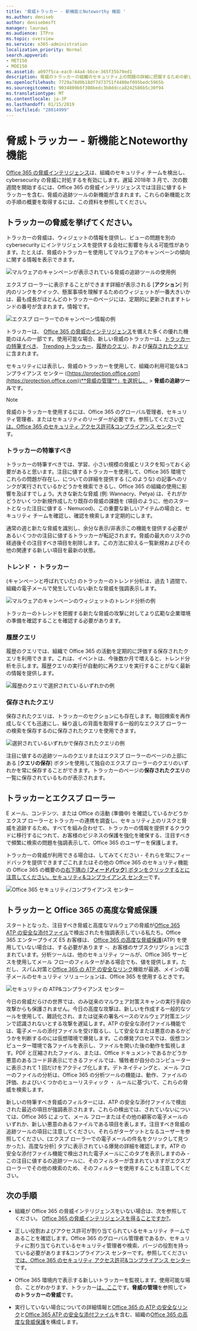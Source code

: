 ```yaml
---
title: '脅威トラッカー - 新機能とNoteworthy 機能 '
ms.author: deniseb
author: denisebmsft
manager: laurawi
ms.audience: ITPro
ms.topic: overview
ms.service: o365-administration
localization_priority: Normal
search.appverid:
- MET150
- MOE150
ms.assetid: a097f5ca-eac0-44a4-bbce-365f35b79ed1
description: 脅威のトラッカーの組織のセキュリティ上の問題の詳細に把握するための新しい注目に値するトラッカーを含むについて説明します。
ms.openlocfilehash: 7729a78d0b18df7d73751f4480ef095bedc5965b
ms.sourcegitcommit: 9034809b6f308bedc3b8ddcca8242586b5c30f94
ms.translationtype: MT
ms.contentlocale: ja-JP
ms.lasthandoff: 01/15/2019
ms.locfileid: "28014999"
---
```

# <a name="threat-trackers---new-and-noteworthy"></a>脅威トラッカー - 新機能とNoteworthy 機能 

[Office 365 の脅威インテリジェンス](office-365-ti.md)は、組織のセキュリティ チームを検出し、cybersecurity の脅威に対処するを有効にします。遅延 2018年 3 月で、次の数週間を開始するには、Office 365 の脅威インテリジェンスでは注目に値するトラッカーを含む、脅威の追跡ツールの新機能が含まれます。これらの新機能と次の手順の概要を取得するには、この資料を参照してください。 
  
## <a name="what-are-threat-trackers"></a>トラッカーの脅威を挙げてください。

トラッカーの脅威は、ウィジェットの情報を提供し、ビューの問題を別の cybersecurity にインテリジェンスを提供する会社に影響を与える可能性があります。たとえば、脅威のトラッカーを使用してマルウェアのキャンペーンの傾向に関する情報を表示できます。
  
![マルウェアのキャンペーンが表示されている脅威の追跡ツールの使用例](media/a883b5ac-8e2b-469a-90e0-f8ad39bb63b7.png)
  
エクスプ ローラーに表示することができます詳細が表示される [**アクション**] 列内のリンクをクイック、懸案事項を理解するためのウィジェットが一番大きいかは、最も成長がほとんどのトラッカーのページには、定期的に更新されますトレンドの番号が含まれます。情報です。 
  
![エクスプ ローラーでのキャンペーン情報の例](media/e426f220-fdcb-4dd9-99a2-db97dbcf71d5.png)
  
トラッカーは、 [Office 365 の脅威のインテリジェンス](office-365-ti.md)を備えた多くの優れた機能のほんの一部です。使用可能な場合、新しい脅威のトラッカーは、[トラッカーの特筆すべき](threat-trackers.md#notey)、 [Trending トラッカー](threat-trackers.md#trending)、[履歴のクエリ](threat-trackers.md#trackedq)、および[保存されたクエリ](threat-trackers.md#savedq)に含まれます。
  
セキュリティには表示し、脅威のトラッカーを使用して、組織の利用可能な&amp;コンプライアンス センター ([https://protection.office.com](https://protection.office.com))**脅威の管理**」を選択し、 \> **脅威の追跡ツール**です。
  
> [!NOTE]
> 脅威のトラッカーを使用するには、Office 365 のグローバル管理者、セキュリティ管理者、またはセキュリティのリーダーが必要です。参照してください[では、Office 365 のセキュリティ アクセス許可&amp;コンプライアンス センター](permissions-in-the-security-and-compliance-center.md)です。 
  
### <a name="noteworthy-trackers"></a>トラッカーの特筆すべき

トラッカーの特筆すべきでは、学習、小さい規模の脅威とリスクを知っておく必要があると思います。注目に値するトラッカーを使用して、Office 365 環境でこれらの問題が存在し、についての詳細を提供する (このような) の記事へのリンクが実行されているかどうかを検索できるし、Office 365 の組織の使用に影響を及ぼすでしょう。大きな新たな脅威 (例: Wannacry、Petya) は、それがかどうかいくつか新規作成したり既存の脅威の課題を (項目のように、他のスタートとなった注目に値する - Nemucod)、この重要な新しいアイテムの場合と、セキュリティ チームを確認し、確認を検索します定期的にします。
  
通常の週と新たな脅威を識別し、余分な表示/非表示この機能を提供する必要があるいくつかの注目に値するトラッカーが転記されます。脅威の最大のリスクの経過後その注目すべき項目を削除します。この方法に抑える一覧新規およびその他の関連する新しい項目を最新の状態。
  
### <a name="trending-trackers"></a>トレンド ・ トラッカー

(キャンペーンと呼ばれていた) のトラッカーのトレンド分析は、過去 1 週間で、組織の電子メールで発生していない新たな脅威を強調表示します。
  
![マルウェアのキャンペーンのウィジェットのトレンド分析の例](media/d2ccc1a0-2a1d-4e36-99b5-6766c207772f.png)
  
トラッカーのトレンドを把握する新たな脅威の攻撃に対してより広範な企業環境の準備を確認することを確認する必要があります。
  
### <a name="tracked-queries"></a>履歴クエリ

履歴のクエリでは、組織で Office 365 の活動を定期的に評価する保存されたクエリを利用できます。これは、イベントは、今後数か月で増えると、トレンド分析を示します。履歴クエリの実行が自動的に再クエリを実行することがなく最新の情報を提供します。
  
![履歴のクエリで選択されているいずれかの例](media/0c556174-06eb-4ae5-b32a-5ff76b9e4f13.png)
  
### <a name="saved-queries"></a>保存されたクエリ

保存されたクエリは、トラッカーのセクションにも存在します。毎回検索を再作成しなくても迅速にし、繰り返しの背面を取得する一般的なエクスプ ローラーの検索を保存するのに保存されたクエリを使用できます。
  
![選択されているいずれかで保存されたクエリの例](media/188cf3ff-58f1-41ea-81aa-76158d8f40c3.png)
  
注目に値するの追跡ツールのクエリまたはエクスプ ローラーのページの上部にある [**クエリの保存**] ボタンを使用して独自のエクスプ ローラーのクエリのいずれかを常に保存することができます。トラッカーのページの**保存されたクエリ**の一覧に保存されているものが表示されます。 
  
## <a name="trackers-and-explorer"></a>トラッカーとエクスプ ローラー

E メール、コンテンツ、または Office の活動 (準備中) を確認しているかどうかエクスプ ローラーとトラッカーの連携を調査し、セキュリティ上のリスクと脅威を追跡するため。すべてを組み合わせて、トラッカーの情報を提供するクラウドに移行するにつれて、お客様のビジネスの保護を強化を確保する、注目すべきで頻繁に検索の問題を強調表示して、Office 365 のユーザーを保護します。
  
トラッカーの脅威が利用できる場合は、してみてください - それらを常にフィードバックを提供できますごこれまたはその他の Office 365 のセキュリティ機能の Office 365 の概要の[の右下隅の [**フィードバック**] ボタンをクリックするとに注意してください。セキュリティ&amp;コンプライアンス センター](https://support.office.com/article/a5f2fd18-b029-4257-b5a8-ae83e7768c85)です。
  
![Office 365 セキュリティ/コンプライアンス センター](media/86c330db-8132-4150-8475-220258fe04fb.png)
  
## <a name="trackers-and-office-365-advanced-threat-protection"></a>トラッカーと Office 365 の高度な脅威保護

スタートとなった、注目すべき脅威と高度なマルウェアの脅威が[Office 365 ATP の安全な添付ファイル](atp-safe-attachments.md)で検出されたを強調表示している私たち。Office 365 エンタープライズ E5 お客様は、 [Office 365 の高度な脅威保護](office-365-atp.md)(ATP) を使用していない場合は、する必要があります -、お客様のサブスクリプションに含まれています。分析ツールは、他のセキュリティ ツールが、Office 365 サービスを使用してメール フローのフィルターがある場合でも、値を提供します。ただし、スパム対策と[Office 365 の ATP の安全なリンク](atp-safe-links.md)機能が最適、メインの電子メールのセキュリティ ソリューションは、Office 365 を使用するときです。 
  
![セキュリティの ATP&amp;コンプライアンス センター](media/cee70d07-f0c1-459b-843c-2d10c253349f.png)
  
今日の脅威だらけの世界では、のみ従来のマルウェア対策スキャンの実行手段の攻撃からも保護されません。今日の高度な攻撃は、新しいを作成する一般的なツールを使用して、難読化され、または従来の署名ベースのマルウェア対策エンジンで認識されないとする攻撃を遅延します。ATP の安全な添付ファイル機能では、電子メールの添付ファイルを受け取るし、して安全なまたは悪意のあるかどうかを判断するのには仮想環境で爆発します。この爆発プロセスでは、仮想コンピューター環境で各ファイルを表示し、ファイルを開いた後の動作を監視します。PDF と圧縮されたファイル、または、Office ドキュメントであるかどうか悪意のあるコード非表示にできるファイルでは、犠牲者が自分のコンピューターに表示されて 1 回だけをアクティブ化します。デトネイティングと、メール フローのファイルの分析は、Office 365 の分析ツールの機能は、動作、ファイルの評価、およびいくつかのヒューリスティック ・ ルールに基づいて、これらの脅威を検索します。
  
新しいの特筆すべき脅威のフィルターには、ATP の安全な添付ファイルで検出された最近の項目が強調表示されます。これらの検出では、されていないについては、Office 365 によって、メール フローまたはその他の顧客の電子メールのいずれか、新しい悪意のあるファイルである項目を表します。注目すべき脅威の追跡ツールの項目に注意してください、それらがターゲットとなるユーザーを参照してください、(エクスプ ローラーでの電子メールの件名をクリックして見つかった)、高度な分析] タブに表示されている爆発の詳細を確認します。ATP の安全な添付ファイル機能で検出された電子メールにこのタブを表示しますのみ - この注目に値するの追跡ツールに、そのフィルターが含まれていますがエクスプ ローラーでその他の検索のため、そのフィルターを使用することも注意してください。
  
## <a name="next-steps"></a>次の手順

- 組織が Office 365 の脅威インテリジェンスをいない場合は、次を参照してください。 [Office 365 の脅威インテリジェンスを得ることですか?](get-started-with-ti.md)。
    
- 正しい役割およびアクセス許可が割り当てられているセキュリティ チームであることを確認します。Office 365 のグローバル管理者であるか、セキュリティに割り当てられているセキュリティ管理者や検索、パージの役割を持っている必要があります&amp;コンプライアンス センターです。参照してください[では、Office 365 のセキュリティ アクセス許可&amp;コンプライアンス センター](permissions-in-the-security-and-compliance-center.md)です。
    
- Office 365 環境内で表示する新しいトラッカーを監視します。使用可能な場合、ことがわかります、トラッカー[は、ここ](https://protection.office.com/)です。**脅威の管理**を参照して\>**のトラッカーの脅威**です。
    
- 実行していない場合についての詳細情報と[Office 365 の ATP の安全なリンク](atp-safe-links.md)と[Office 365 ATP の安全な添付ファイル](atp-safe-attachments.md)を含む、組織の[Office 365 の高度な脅威保護](office-365-atp.md)を構成します。
  

